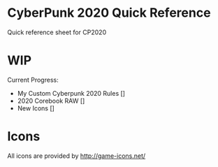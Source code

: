 CyberPunk 2020 Quick Reference
==============

Quick reference sheet for CP2020

WIP
==============
Current Progress:
* My Custom Cyberpunk 2020 Rules []
* 2020 Corebook RAW []
* New Icons []

Icons
==============

All icons are provided by http://game-icons.net/

